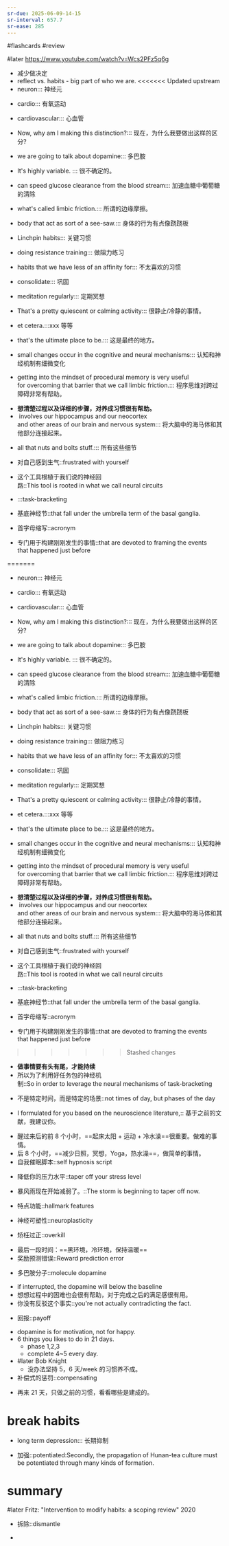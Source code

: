 ```yaml
---
sr-due: 2025-06-09-14-15
sr-interval: 657.7
sr-ease: 285
---
```


#flashcards 
#review

#later https://www.youtube.com/watch?v=Wcs2PFz5q6g
- 减少做决定
- reflect  vs. habits - big part of who we are.
<<<<<<< Updated upstream
- neuron::: 神经元
<!--SR:!2025-01-04,92,279!2024-12-12,66,259-->
- cardio::: 有氧运动
<!--SR:!2024-09-10,71,259!2025-03-09,154,259-->
- cardiovascular::: 心血管
<!--SR:!2025-06-28,362,190!2024-10-19,12,239-->
- Now, why am I making this distinction?::: 现在，为什么我要做出这样的区分?
<!--SR:!2026-07-10,739,250!2025-04-07,181,259-->
- we are going to talk about dopamine::: 多巴胺
<!--SR:!2024-11-16,138,230!2024-12-11,65,259-->
- It's highly variable. ::: 很不确定的。
<!--SR:!2024-12-02,56,259!2024-12-20,74,259-->
- can speed glucose clearance from the blood stream::: 加速血糖中葡萄糖的清除
<!--SR:!2025-04-27,202,257!2024-07-23,22,259-->
- what's called limbic friction.::: 所谓的边缘摩擦。
<!--SR:!2026-06-27,754,250!2024-12-07,61,259-->
- body that act as sort of a see-saw.::: 身体的行为有点像跷跷板
<!--SR:!2025-02-26,145,259!2025-03-10,154,259-->
- Linchpin habits::: 关键习惯
<!--SR:!2026-05-04,700,245!2024-10-29,120,145-->
- doing resistance training::: 做阻力练习
<!--SR:!2024-12-12,66,259!2024-11-26,50,259-->
- habits that we have less of an affinity for::: 不太喜欢的习惯
<!--SR:!2024-12-16,69,259!2024-11-29,53,259-->
- consolidate::: 巩固
<!--SR:!2025-03-18,165,259!2025-02-07,126,259-->
- meditation regularly::: 定期冥想
<!--SR:!2024-11-14,428,265!2025-02-18,134,259-->
- That's a pretty quiescent or calming activity::: 很静止/冷静的事情。
<!--SR:!2024-08-26,56,259!2025-03-21,165,259-->
- et cetera.:::xxx 等等
<!--SR:!2025-03-07,154,259!2024-11-17,60,259-->
- that's the ultimate place to be.::: 这是最终的地方。
<!--SR:!2025-04-24,198,259!2025-04-23,198,259-->
- small changes occur in the cognitive and neural mechanisms::: 认知和神经机制有细微变化
<!--SR:!2024-12-11,65,259!2024-09-07,68,259-->
- getting into the mindset of procedural memory is very useful for overcoming that barrier that we call limbic friction.::: 程序思维对跨过障碍非常有帮助。
<!--SR:!2025-05-01,499,250!2024-07-20,19,259-->
- **想清楚过程以及详细的步骤，对养成习惯很有帮助。**
-  involves our hippocampus and our neocortex and other areas of our brain and nervous system::: 将大脑中的海马体和其他部分连接起来。
<!--SR:!2024-11-25,48,259!2025-04-29,204,259-->
- all that nuts and bolts stuff.::: 所有这些细节
<!--SR:!2025-02-09,125,259!2024-12-04,57,259-->
- 对自己感到生气::frustrated with yourself
<!--SR:!2024-09-16,77,257-->
- 这个工具根植于我们说的神经回路::This tool is rooted in what we call neural circuits
<!--SR:!2024-12-05,58,259-->
- :::task-bracketing
<!--SR:!2026-12-01,883,272!2025-04-27,202,257-->
- 基底神经节::that fall under the umbrella term of the basal ganglia.
<!--SR:!2024-07-30,29,259-->
- 首字母缩写::acronym
<!--SR:!2024-11-27,51,259-->
- 专门用于构建刚刚发生的事情::that are devoted to framing the events that happened just before
<!--SR:!2024-10-27,23,239-->
=======
- neuron::: 神经元
<!--SR:!2025-04-09,183,259!2025-02-17,136,259-->
- cardio::: 有氧运动
<!--SR:!2025-03-03,147,259!2024-08-21,51,259-->
- cardiovascular::: 心血管
<!--SR:!2025-05-31,442,210!2025-05-02,206,259-->
- Now, why am I making this distinction?::: 现在，为什么我要做出这样的区分?
<!--SR:!2026-05-06,674,250!2024-09-11,51,259-->
- we are going to talk about dopamine::: 多巴胺
<!--SR:!2024-11-25,52,259!2024-12-02,56,259-->
- It's highly variable. ::: 很不确定的。
<!--SR:!2024-11-30,54,259!2024-11-02,29,239-->
- can speed glucose clearance from the blood stream::: 加速血糖中葡萄糖的清除
<!--SR:!2024-11-25,52,259!2025-02-25,141,259-->
- what's called limbic friction.::: 所谓的边缘摩擦。
<!--SR:!2025-05-04,415,205!2025-02-25,141,259-->
- body that act as sort of a see-saw.::: 身体的行为有点像跷跷板
<!--SR:!2024-09-07,68,259!2025-04-04,178,259-->
- Linchpin habits::: 关键习惯
<!--SR:!2024-11-30,73,259!2024-09-15,76,259-->
- doing resistance training::: 做阻力练习
<!--SR:!2025-03-21,165,259!2025-04-15,193,259-->
- habits that we have less of an affinity for::: 不太喜欢的习惯
<!--SR:!2026-05-20,688,250!2024-07-24,23,259-->
- consolidate::: 巩固
<!--SR:!2025-02-25,141,259!2024-12-14,68,259-->
- meditation regularly::: 定期冥想
<!--SR:!2025-02-21,156,259!2024-11-24,51,259-->
- That's a pretty quiescent or calming activity::: 很静止/冷静的事情。
<!--SR:!2024-07-25,24,259!2025-03-29,176,259-->
- et cetera.:::xxx 等等
<!--SR:!2026-04-04,642,245!2024-12-20,74,259-->
- that's the ultimate place to be.::: 这是最终的地方。
<!--SR:!2025-03-16,179,259!2025-02-17,136,259-->
- small changes occur in the cognitive and neural mechanisms::: 认知和神经机制有细微变化
<!--SR:!2025-05-08,419,205!2024-08-30,60,259-->
- getting into the mindset of procedural memory is very useful for overcoming that barrier that we call limbic friction.::: 程序思维对跨过障碍非常有帮助。
<!--SR:!2024-09-07,68,259!2024-12-20,74,259-->
- **想清楚过程以及详细的步骤，对养成习惯很有帮助。**
-  involves our hippocampus and our neocortex and other areas of our brain and nervous system::: 将大脑中的海马体和其他部分连接起来。
<!--SR:!2024-12-21,74,259!2024-11-29,53,259-->
- all that nuts and bolts stuff.::: 所有这些细节
<!--SR:!2025-04-18,192,259!2024-12-12,65,259-->
- 对自己感到生气::frustrated with yourself
<!--SR:!2025-03-12,362,192-->
- 这个工具根植于我们说的神经回路::This tool is rooted in what we call neural circuits
<!--SR:!2024-12-17,74,259-->
- :::task-bracketing
<!--SR:!2024-09-03,64,257!2024-07-22,21,259-->
- 基底神经节::that fall under the umbrella term of the basal ganglia.
<!--SR:!2024-08-16,46,259-->
- 首字母缩写::acronym
<!--SR:!2024-07-26,25,259-->
- 专门用于构建刚刚发生的事情::that are devoted to framing the events that happened just before
<!--SR:!2024-09-14,54,259-->
>>>>>>> Stashed changes
- **做事情要有头有尾，才能持续**
- 所以为了利用好任务包的神经机制::So in order to leverage the neural mechanisms of task-bracketing
<!--SR:!2024-09-04,65,259-->
- 不是特定时间，而是特定的场景::not times of day, but phases of the day
<!--SR:!2025-02-18,134,259-->
- I formulated for you based on the neuroscience literature,:: 基于之前的文献，我建议你。
<!--SR:!2025-02-23,139,259-->
- 醒过来后的前 8 个小时，==起床太阳 + 运动 + 冷水澡==很重要。做难的事情。
- 后 8 个小时，==减少日照，冥想，Yoga，热水澡==，做简单的事情。
- 自我催眠脚本::self hypnosis script
<!--SR:!2025-03-03,147,259-->
- 降低你的压力水平::taper off your stress level
<!--SR:!2024-10-15,8,239-->
- 暴风雨现在开始减弱了。::The storm is beginning to taper off now.
<!--SR:!2024-07-23,22,259-->
- 特点功能::hallmark features
<!--SR:!2025-02-20,136,259-->
- 神经可塑性::neuroplasticity
<!--SR:!2025-02-25,140,259-->
- 矫枉过正::overkill
<!--SR:!2024-11-21,171,152-->
- 最后一段时间：==黑环境，冷环境，保持温暖==
- 奖励预测错误::Reward prediction error
<!--SR:!2024-07-27,26,259-->
- 多巴胺分子::molecule dopamine
<!--SR:!2024-12-21,74,259-->
- if interrupted, the dopamine will below the baseline
- 想想过程中的困难也会很有帮助，对于完成之后的满足感很有用。
- 你没有反驳这个事实::you're not actually contradicting the fact.
<!--SR:!2024-08-29,59,259-->
- 回报::payoff
<!--SR:!2024-12-13,162,147-->
- dopamine is for motivation, not for happy.
- 6 things you likes to do in 21 days.
	- phase 1,2,3
	- complete 4~5 every day.
- #later Bob Knight
	- 没办法坚持 5，6 天/week 的习惯养不成。
- 补偿式的惩罚::compensating
<!--SR:!2025-03-10,154,259-->
- 再来 21 天，只做之前的习惯，看看哪些是建成的。
# break habits
- long term depression::: 长期抑制
<!--SR:!2024-08-23,53,259!2024-11-06,30,239-->
- 加强::potentiated:Secondly, the propagation of Hunan-tea culture must be potentiated through many kinds of formation.
<!--SR:!2024-12-20,74,259-->

# summary
#later Fritz: "Intervention to modify habits: a scoping review"      2020


- 拆除::dismantle
<!--SR:!2024-12-09,82,237-->
- 


